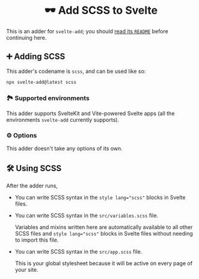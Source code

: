 <h1 align="center">🕶 Add SCSS to Svelte</h1>

This is an adder for `svelte-add`; you should [read its `README`](https://github.com/svelte-add/svelte-add#readme) before continuing here.

## ➕ Adding SCSS

This adder's codename is `scss`, and can be used like so:

```sh
npx svelte-add@latest scss
```

### 🏞 Supported environments

This adder supports SvelteKit and Vite-powered Svelte apps (all the environments `svelte-add` currently supports).

### ⚙️ Options

This adder doesn't take any options of its own.

## 🛠 Using SCSS

After the adder runs,

- You can write SCSS syntax in the `style lang="scss"` blocks in Svelte files.

- You can write SCSS syntax in the `src/variables.scss` file.

  Variables and mixins written here are automatically available to all other SCSS files and `style lang="scss"` blocks in Svelte files without needing to import this file.

- You can write SCSS syntax in the `src/app.scss` file.

  This is your global stylesheet because it will be active on every page of your site.
